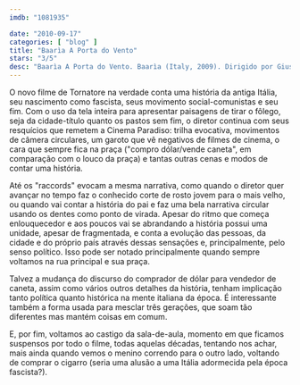 ```yaml
---
imdb: "1081935"

date: "2010-09-17"
categories: [ "blog" ]
title: "Baarìa A Porta do Vento"
stars: "3/5"
desc: "Baarìa A Porta do Vento. Baarìa (Italy, 2009). Dirigido por Giuseppe Tornatore. Escrito por Giuseppe Tornatore. Com Francesco Scianna, Margareth Madè, Lina Sastri, Ángela Molina, Nicole Grimaudo, Ficarra, Picone, Gaetano Aronica, Alfio Sorbello."
---
```

O novo filme de Tornatore na verdade conta uma história da antiga Itália, seu nascimento como fascista, seus movimento social-comunistas e seu fim. Com o uso da tela inteira para apresentar paisagens de tirar o fôlego, seja da cidade-título quanto os pastos sem fim, o diretor continua com seus resquícios que remetem a Cinema Paradiso: trilha evocativa, movimentos de câmera circulares, um garoto que vê negativos de filmes de cinema, o cara que sempre fica na praça ("compro dólar/vende caneta", em comparação com o louco da praça) e tantas outras cenas e modos de contar uma história.

Até os "raccords" evocam a mesma narrativa, como quando o diretor quer avançar no tempo faz o conhecido corte de rosto jovem para o mais velho, ou quando vai contar a história do pai e faz uma bela narrativa circular usando os dentes como ponto de virada. Apesar do ritmo que começa enlouquecedor e aos poucos vai se abrandando a história possui uma unidade, apesar de fragmentada, e conta a evolução das pessoas, da cidade e do próprio país através dessas sensações e, principalmente, pelo senso político. Isso pode ser notado principalmente quando sempre voltamos na rua principal e sua praça.

Talvez a mudança do discurso do comprador de dólar para vendedor de caneta, assim como vários outros detalhes da história, tenham implicação tanto política quanto histórica na mente italiana da época. É interessante também a forma usada para mesclar três gerações, que soam tão diferentes mas mantém coisas em comum.

E, por fim, voltamos ao castigo da sala-de-aula, momento em que ficamos suspensos por todo o filme, todas aquelas décadas, tentando nos achar, mais ainda quando vemos o menino correndo para o outro lado, voltando de comprar o cigarro (seria uma alusão a uma Itália adormecida pela época fascista?).
